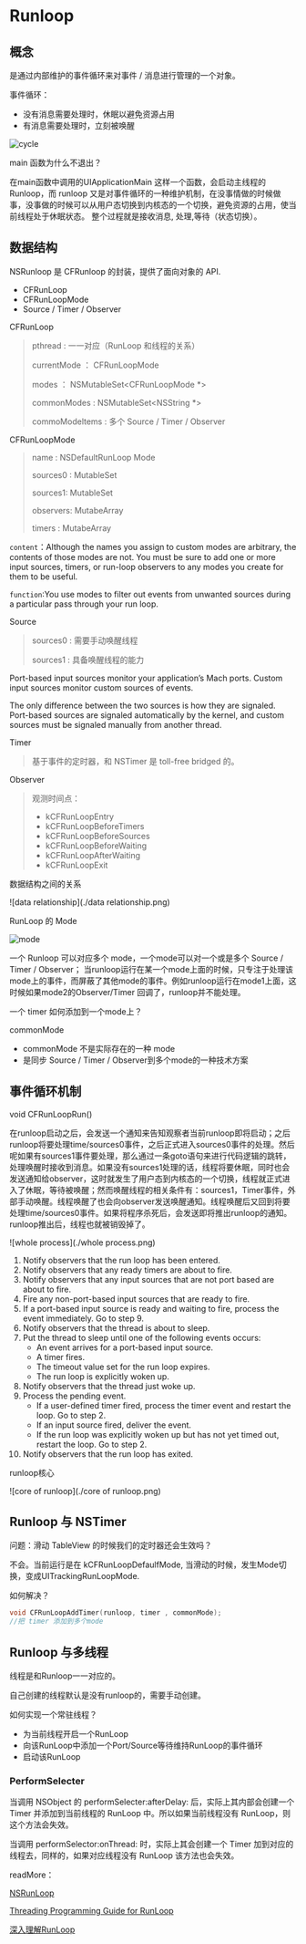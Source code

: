 # Runloop

## 概念

是通过内部维护的事件循环来对事件 / 消息进行管理的一个对象。

事件循环：

+ 没有消息需要处理时，休眠以避免资源占用 
+ 有消息需要处理时，立刻被唤醒

![cycle](./cycle.png)





main 函数为什么不退出？

在main函数中调用的UIApplicationMain 这样一个函数，会启动主线程的 Runloop，而 runloop 又是对事件循环的一种维护机制，在没事情做的时候做事，没事做的时候可以从用户态切换到内核态的一个切换，避免资源的占用，使当前线程处于休眠状态。 整个过程就是接收消息, 处理,等待（状态切换）。

## 数据结构

NSRunloop 是 CFRunloop 的封装，提供了面向对象的 API.

+ CFRunLoop
+ CFRunLoopMode
+ Source / Timer / Observer



CFRunLoop

>pthread : 一一对应（RunLoop 和线程的关系）
>
>currentMode ： CFRunLoopMode
>
>modes ： NSMutableSet<CFRunLoopMode *>
>
>commonModes :  NSMutableSet<NSString *>
>
>commoModeltems :  多个 Source / Timer / Observer



CFRunLoopMode

>name :  NSDefaultRunLoop Mode 
>
>sources0 : MutableSet
>
>sources1: MutableSet
>
>observers: MutabeArray
>
>timers : MutabeArray

``content``：Although the names you assign to custom modes are arbitrary, the contents of those modes are not. You must be sure to add one or more input sources, timers, or run-loop observers to any modes you create for them to be useful.

``function``:You use modes to filter out events from unwanted sources during a particular pass through your run loop. 



Source

>sources0 :  需要手动唤醒线程
>
>sources1 :  具备唤醒线程的能力

Port-based input sources monitor your application’s Mach ports. Custom input sources monitor custom sources of events. 

The only difference between the two sources is how they are signaled. Port-based sources are signaled automatically by the kernel, and custom sources must be signaled manually from another thread.



Timer

>基于事件的定时器，和 NSTimer 是 toll-free bridged 的。



Observer

>观测时间点：
>
>+ kCFRunLoopEntry
>+ kCFRunLoopBeforeTimers
>+ kCFRunLoopBeforeSources
>+ kCFRunLoopBeforeWaiting
>+ kCFRunLoopAfterWaiting
>+ kCFRunLoopExit



数据结构之间的关系

![data relationship](./data relationship.png)



RunLoop 的 Mode

![mode](./mode.png)

一个 Runloop 可以对应多个 mode，一个mode可以对一个或是多个 Source / Timer / Observer； 当runloop运行在某一个mode上面的时候，只专注于处理该mode上的事件，而屏蔽了其他mode的事件。例如runloop运行在mode1上面，这时候如果mode2的Observer/Timer 回调了，runloop并不能处理。



一个 timer 如何添加到一个mode上？

commonMode

+ commonMode 不是实际存在的一种 mode
+ 是同步 Source / Timer / Observer到多个mode的一种技术方案

 

## 事件循环机制

void CFRunLoopRun()

在runloop启动之后，会发送一个通知来告知观察者当前runloop即将启动；之后runloop将要处理time/sources0事件，之后正式进入sources0事件的处理。然后呢如果有sources1事件要处理，那么通过一条goto语句来进行代码逻辑的跳转，处理唤醒时接收到消息。如果没有sources1处理的话，线程将要休眠，同时也会发送通知给observer，这时就发生了用户态到内核态的一个切换，线程就正式进入了休眠，等待被唤醒；然而唤醒线程的相关条件有：sources1，Timer事件，外部手动唤醒。线程唤醒了也会向observer发送唤醒通知。线程唤醒后又回到将要处理time/sources0事件。如果将程序杀死后，会发送即将推出runloop的通知。runloop推出后，线程也就被销毁掉了。

![whole process](./whole process.png)



1. Notify observers that the run loop has been entered.
2. Notify observers that any ready timers are about to fire.
3. Notify observers that any input sources that are not port based are about to fire.
4. Fire any non-port-based input sources that are ready to fire.
5. If a port-based input source is ready and waiting to fire, process the event immediately. Go to step 9.
6. Notify observers that the thread is about to sleep.
7. Put the thread to sleep until one of the following events occurs:
   - An event arrives for a port-based input source.
   - A timer fires.
   - The timeout value set for the run loop expires.
   - The run loop is explicitly woken up.
8. Notify observers that the thread just woke up.
9. Process the pending event.
   - If a user-defined timer fired, process the timer event and restart the loop. Go to step 2.
   - If an input source fired, deliver the event.
   - If the run loop was explicitly woken up but has not yet timed out, restart the loop. Go to step 2.
10. Notify observers that the run loop has exited.



runloop核心

![core of runloop](./core of runloop.png)

## Runloop 与 NSTimer

问题：滑动 TableView 的时候我们的定时器还会生效吗？

不会。当前运行是在 kCFRunLoopDefaulfMode, 当滑动的时候，发生Mode切换，变成UITrackingRunLoopMode.

如何解决？

```objective-c
void CFRunLoopAddTimer(runloop, timer , commonMode);
//把 timer 添加到多个mode
```



## Runloop 与多线程

线程是和Runloop一一对应的。

自己创建的线程默认是没有runloop的，需要手动创建。

如何实现一个常驻线程？

+ 为当前线程开启一个RunLoop
+ 向该RunLoop中添加一个Port/Source等待维持RunLoop的事件循环
+ 启动该RunLoop



### PerformSelecter

当调用 NSObject 的 performSelecter:afterDelay: 后，实际上其内部会创建一个 Timer 并添加到当前线程的 RunLoop 中。所以如果当前线程没有 RunLoop，则这个方法会失效。

当调用 performSelector:onThread: 时，实际上其会创建一个 Timer 加到对应的线程去，同样的，如果对应线程没有 RunLoop 该方法也会失效。



readMore：

[NSRunLoop](https://developer.apple.com/documentation/foundation/nsrunloop?language=objc)

[Threading Programming Guide for RunLoop](https://developer.apple.com/library/archive/documentation/Cocoa/Conceptual/Multithreading/RunLoopManagement/RunLoopManagement.html#//apple_ref/doc/uid/10000057i-CH16-SW1)

[深入理解RunLoop](https://blog.ibireme.com/2015/05/18/runloop/)

